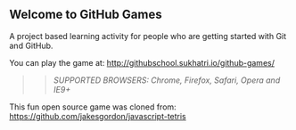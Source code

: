 ## Welcome to GitHub Games

A project based learning activity for people who are getting started with Git and GitHub.

You can play the game at: http://githubschool.sukhatri.io/github-games/

>> _*SUPPORTED BROWSERS*: Chrome, Firefox, Safari, Opera and IE9+_

This fun open source game was cloned from: https://github.com/jakesgordon/javascript-tetris
